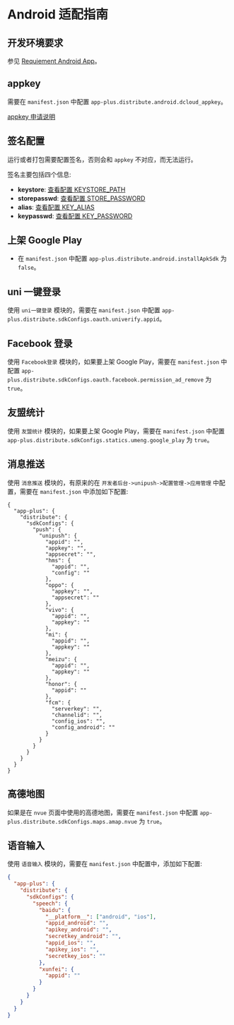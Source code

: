 # Android 适配指南

## 开发环境要求

参见 [Requiement Android App](../guide/requirement.html#android-app)。

## appkey

需要在 `manifest.json` 中配置 `app-plus.distribute.android.dcloud_appkey`。

[appkey 申请说明](https://nativesupport.dcloud.net.cn/AppDocs/usesdk/appkey.html)

## 签名配置

运行或者打包需要配置签名，否则会和 `appkey` 不对应，而无法运行。

签名主要包括四个信息:

- **keystore**: [查看配置 KEYSTORE_PATH](../config/#keystore-path)
- **storepasswd**: [查看配置 STORE_PASSWORD](../config/#store-password)
- **alias**: [查看配置 KEY_ALIAS](../config/#key-alias)
- **keypasswd**: [查看配置 KEY_PASSWORD](../config/#key-password)

## 上架 Google Play

- 在 `manifest.json` 中配置 `app-plus.distribute.android.installApkSdk` 为 `false`。

## uni 一键登录

使用 `uni一键登录` 模块的，需要在 `manifest.json` 中配置 `app-plus.distribute.sdkConfigs.oauth.univerify.appid`。

## Facebook 登录

使用 `Facebook登录` 模块的，如果要上架 Google Play，需要在 `manifest.json` 中配置 `app-plus.distribute.sdkConfigs.oauth.facebook.permission_ad_remove` 为 `true`。

## 友盟统计

使用 `友盟统计` 模块的，如果要上架 Google Play，需要在 `manifest.json` 中配置 `app-plus.distribute.sdkConfigs.statics.umeng.google_play` 为 `true`。

## 消息推送

使用 `消息推送` 模块的，有原来的在 `开发者后台->unipush->配置管理->应用管理` 中配置，需要在 `manifest.json` 中添加如下配置:

```jsonc
{
  "app-plus": {
    "distribute": {
      "sdkConfigs": {
        "push": {
          "unipush": {
            "appid": "",
            "appkey": "",
            "appsecret": "",
            "hms": {
              "appid": "",
              "config": ""
            },
            "oppo": {
              "appkey": "",
              "appsecret": ""
            },
            "vivo": {
              "appid": "",
              "appkey": ""
            },
            "mi": {
              "appid": "",
              "appkey": ""
            },
            "meizu": {
              "appid": "",
              "appkey": ""
            },
            "honor": {
              "appid": ""
            },
            "fcm": {
              "serverkey": "",
              "channelid": "",
              "config_ios": "",
              "config_android": ""
            }
          }
        }
      }
    }
  }
}
```

## 高德地图

如果是在 `nvue` 页面中使用的高德地图，需要在 `manifest.json` 中配置 `app-plus.distribute.sdkConfigs.maps.amap.nvue` 为 `true`。

## 语音输入

使用 `语音输入` 模块的，需要在 `manifest.json` 中配置中，添加如下配置:

```json
{
  "app-plus": {
    "distribute": {
      "sdkConfigs": {
        "speech": {
          "baidu": {
            "__platform__": ["android", "ios"],
            "appid_android": "",
            "apikey_android": "",
            "secretkey_android": "",
            "appid_ios": "",
            "apikey_ios": "",
            "secretkey_ios": ""
          },
          "xunfei": {
            "appid": ""
          }
        }
      }
    }
  }
}
```
